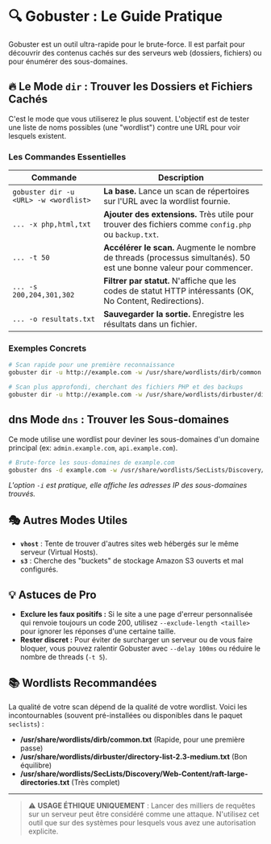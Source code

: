 # 🔍 Gobuster : Le Guide Pratique

Gobuster est un outil ultra-rapide pour le brute-force. Il est parfait pour découvrir des contenus cachés sur des serveurs web (dossiers, fichiers) ou pour énumérer des sous-domaines.

## 🔥 Le Mode `dir` : Trouver les Dossiers et Fichiers Cachés

C'est le mode que vous utiliserez le plus souvent. L'objectif est de tester une liste de noms possibles (une "wordlist") contre une URL pour voir lesquels existent.

### Les Commandes Essentielles

| Commande | Description |
|---|---|
| `gobuster dir -u <URL> -w <wordlist>` | **La base.** Lance un scan de répertoires sur l'URL avec la wordlist fournie. |
| `... -x php,html,txt` | **Ajouter des extensions.** Très utile pour trouver des fichiers comme `config.php` ou `backup.txt`. |
| `... -t 50` | **Accélérer le scan.** Augmente le nombre de threads (processus simultanés). 50 est une bonne valeur pour commencer. |
| `... -s 200,204,301,302` | **Filtrer par statut.** N'affiche que les codes de statut HTTP intéressants (OK, No Content, Redirections). |
| `... -o resultats.txt` | **Sauvegarder la sortie.** Enregistre les résultats dans un fichier. |

### Exemples Concrets

```bash
# Scan rapide pour une première reconnaissance
gobuster dir -u http://example.com -w /usr/share/wordlists/dirb/common.txt -t 20

# Scan plus approfondi, cherchant des fichiers PHP et des backups
gobuster dir -u http://example.com -w /usr/share/wordlists/dirbuster/directory-list-2.3-medium.txt -x php,bak,config -t 50
```

##  dns Mode `dns` : Trouver les Sous-domaines

Ce mode utilise une wordlist pour deviner les sous-domaines d'un domaine principal (ex: `admin.example.com`, `api.example.com`).

```bash
# Brute-force les sous-domaines de example.com
gobuster dns -d example.com -w /usr/share/wordlists/SecLists/Discovery/DNS/subdomains-top1million-5000.txt -i
```
*L'option `-i` est pratique, elle affiche les adresses IP des sous-domaines trouvés.*

## 🎭 Autres Modes Utiles

- **`vhost`** : Tente de trouver d'autres sites web hébergés sur le même serveur (Virtual Hosts).
- **`s3`** : Cherche des "buckets" de stockage Amazon S3 ouverts et mal configurés.

## 💡 Astuces de Pro

- **Exclure les faux positifs :** Si le site a une page d'erreur personnalisée qui renvoie toujours un code 200, utilisez `--exclude-length <taille>` pour ignorer les réponses d'une certaine taille.
- **Rester discret :** Pour éviter de surcharger un serveur ou de vous faire bloquer, vous pouvez ralentir Gobuster avec `--delay 100ms` ou réduire le nombre de threads (`-t 5`).

## 📚 Wordlists Recommandées

La qualité de votre scan dépend de la qualité de votre wordlist. Voici les incontournables (souvent pré-installées ou disponibles dans le paquet `seclists`) :

- **/usr/share/wordlists/dirb/common.txt** (Rapide, pour une première passe)
- **/usr/share/wordlists/dirbuster/directory-list-2.3-medium.txt** (Bon équilibre)
- **/usr/share/wordlists/SecLists/Discovery/Web-Content/raft-large-directories.txt** (Très complet)

---
> ⚠️ **USAGE ÉTHIQUE UNIQUEMENT** : Lancer des milliers de requêtes sur un serveur peut être considéré comme une attaque. N'utilisez cet outil que sur des systèmes pour lesquels vous avez une autorisation explicite.